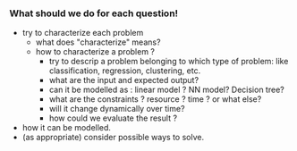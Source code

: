 ### What should we do for each question!
+ try to characterize each problem
  + what does "characterize" means? 
  + how to characterize a problem ?
    + try to descrip a problem belonging to which type of problem: like classification, regression, clustering, etc. 
    + what are the input and expected output?
    + can it be modelled as : linear model ? NN model? Decision tree?
    + what are the constraints ? resource ? time ? or what else?
    + will it change dynamically over time?
    + how could we evaluate the result ?
+ how it can be modelled.
+ (as appropriate) consider possible ways to solve.
